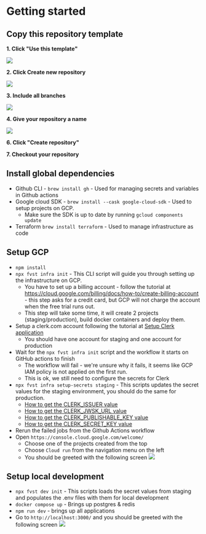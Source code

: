 # Getting started

## Copy this repository template

**1. Click "Use this template"**

![](https://ajeuwbhvhr.cloudimg.io/colony-recorder.s3.amazonaws.com/files/2023-08-17/2a6445cf-d3a9-4765-bd37-fe333c8df258/ascreenshot.jpeg?tl_px=1736,324&br_px=3456,1285&force_format=png&width=1120.0&wat=1&wat_opacity=0.7&wat_gravity=northwest&wat_url=https://colony-recorder.s3.us-west-1.amazonaws.com/images/watermarks/FB923C_standard.png&wat_pad=538,276)

**2. Click Create new repository**

![](https://ajeuwbhvhr.cloudimg.io/colony-recorder.s3.amazonaws.com/files/2023-08-17/c3ba8cd7-c5f3-44cf-9618-aa7a9f548ba4/ascreenshot.jpeg?tl_px=1736,372&br_px=3456,1333&force_format=png&width=1120.0&wat=1&wat_opacity=0.7&wat_gravity=northwest&wat_url=https://colony-recorder.s3.us-west-1.amazonaws.com/images/watermarks/FB923C_standard.png&wat_pad=540,277)

**3. Include all branches**

![](https://ajeuwbhvhr.cloudimg.io/colony-recorder.s3.amazonaws.com/files/2023-08-17/0c0d572c-75a1-4c5f-aa48-dda5841d7b77/ascreenshot.jpeg?tl_px=1245,561&br_px=2965,1522&force_format=png&width=1120.0&wat=1&wat_opacity=0.7&wat_gravity=northwest&wat_url=https://colony-recorder.s3.us-west-1.amazonaws.com/images/watermarks/FB923C_standard.png&wat_pad=524,277)

**4. Give your repository a name**

![](https://ajeuwbhvhr.cloudimg.io/colony-recorder.s3.amazonaws.com/files/2023-08-17/3539b28c-8db7-444b-b199-c789ab218192/ascreenshot.jpeg?tl_px=1457,759&br_px=3177,1720&force_format=png&width=1120.0&wat=1&wat_opacity=0.7&wat_gravity=northwest&wat_url=https://colony-recorder.s3.us-west-1.amazonaws.com/images/watermarks/FB923C_standard.png&wat_pad=524,277)

**6. Click "Create repository"**

**7. Checkout your repository**

## Install global dependencies

- Github CLI - `brew install gh` - Used for managing secrets and variables in Github actions
- Google cloud SDK - `brew install --cask google-cloud-sdk` - Used to setup projects on GCP.
  - Make sure the SDK is up to date by running `gcloud components update`
- Terraform `brew install terraform` - Used to manage infrastructure as code

## Setup GCP

- `npm install`
- `npx fvst infra init` - This CLI script will guide you through setting up the infrastructure on GCP.
  - You have to set up a billing account - follow the tutorial at https://cloud.google.com/billing/docs/how-to/create-billing-account - this step asks for a credit card, but GCP will not charge the account when the free trial runs out.
  - This step will take some time, it will create 2 projects (staging/production), build docker containers and deploy them.
- Setup a clerk.com account following the tutorial at [Setup Clerk application](../clerk/README.md)
  - You should have one account for staging and one account for production
- Wait for the `npx fvst infra init` script and the workflow it starts on GitHub actions to finish
  - The workflow will fail - we're unsure why it fails, it seems like GCP IAM policy is not applied on the first run.
  - This is ok, we still need to configure the secrets for Clerk
- `npx fvst infra setup-secrets staging` - This scripts updates the secret values for the staging environment, you should do the same for production.
  - [How to get the CLERK_ISSUER value](../clerk/get_clerk_issuers_value.md)
  - [How to get the CLERK_JWSK_URL value](../clerk/get_clerk_jwsk_url_value.md)
  - [How to get the CLERK_PUBLISHABLE_KEY value](../clerk/get_clerk_publishable_key_value.md)
  - [How to get the CLERK_SECRET_KEY value](../clerk/get_clerk_secret_key_value.md)
- Rerun the failed jobs from the Github Actions workflow
- Open `https://console.cloud.google.com/welcome/`
  - Choose one of the projects created from the top
  - Choose `Cloud run` from the navigation menu on the left
  - You should be greeted with the following screen ![](https://gcdnb.pbrd.co/images/hlHko6NmevNp.png?o=1)

## Setup local development

- `npx fvst dev init` - This scripts loads the secret values from staging and populates the .env files with them for local development
- `docker compose up` - Brings up postgres & redis
- `npm run dev` - brings up all applications
- Go to `http://localhost:3000/` and you should be greeted with the following screen ![](https://gcdnb.pbrd.co/images/qfIur8N7nytk.png?o=1)
